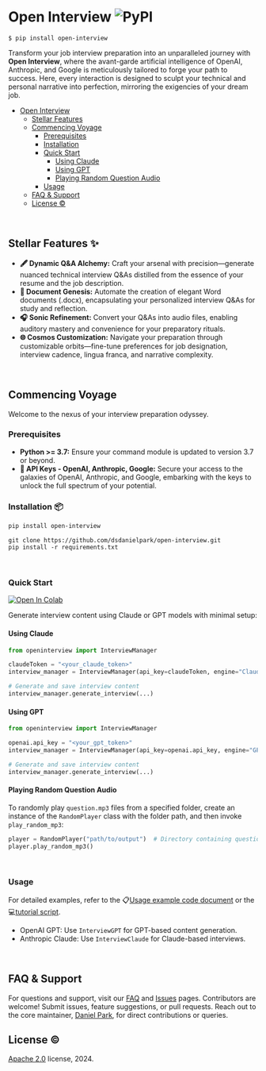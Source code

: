 # Open Interview <img alt="PyPI" src="https://img.shields.io/pypi/v/open-interview?color=black">

`$ pip install open-interview`

Transform your job interview preparation into an unparalleled journey with **Open Interview**, where the avant-garde artificial intelligence of OpenAI, Anthropic, and Google is meticulously tailored to forge your path to success. Here, every interaction is designed to sculpt your technical and personal narrative into perfection, mirroring the exigencies of your dream job.



- [Open Interview ](#open-interview-)
  - [Stellar Features](#stellar-features-)
  - [Commencing Voyage](#commencing-voyage)
    - [Prerequisites](#prerequisites)
    - [Installation](#installation-)
    - [Quick Start](#quick-start)
      - [Using Claude](#using-claude)
      - [Using GPT](#using-gpt)
      - [Playing Random Question Audio](#playing-random-question-audio)
    - [Usage](#usage)
  - [FAQ \& Support](#faq--support)
  - [License ©️](#license-️)


<br>

## Stellar Features ✨

- **🖋️ Dynamic Q&A Alchemy:** Craft your arsenal with precision—generate nuanced technical interview Q&As distilled from the essence of your resume and the job description.
- **📖 Document Genesis:** Automate the creation of elegant Word documents (.docx), encapsulating your personalized interview Q&As for study and reflection.
- **🎧 Sonic Refinement:** Convert your Q&As into audio files, enabling auditory mastery and convenience for your preparatory rituals.
- **🌐 Cosmos Customization:** Navigate your preparation through customizable orbits—fine-tune preferences for job designation, interview cadence, lingua franca, and narrative complexity.

<br>

## Commencing Voyage
Welcome to the nexus of your interview preparation odyssey.


### Prerequisites

- **Python >= 3.7:** Ensure your command module is updated to version 3.7 or beyond.
- **🔑 API Keys - OpenAI, Anthropic, Google:** Secure your access to the galaxies of OpenAI, Anthropic, and Google, embarking with the keys to unlock the full spectrum of your potential. 




### Installation 📦

```bash
pip install open-interview
```
```
git clone https://github.com/dsdanielpark/open-interview.git
pip install -r requirements.txt
```

<br>


### Quick Start   

[![Open In Colab](https://colab.research.google.com/assets/colab-badge.svg)](https://colab.research.google.com/drive/1NWCwuunRRR2C2b0vmYk6Tm-JxV4yzSt9#scrollTo=bebO3UiGbIaD) 





Generate interview content using Claude or GPT models with minimal setup:

#### Using Claude

```python
from openinterview import InterviewManager

claudeToken = "<your_claude_token>"
interview_manager = InterviewManager(api_key=claudeToken, engine="Claude")

# Generate and save interview content
interview_manager.generate_interview(...)
```

#### Using GPT

```python
from openinterview import InterviewManager

openai.api_key = "<your_gpt_token>"
interview_manager = InterviewManager(api_key=openai.api_key, engine="GPT")

# Generate and save interview content
interview_manager.generate_interview(...)
```

#### Playing Random Question Audio

To randomly play `question.mp3` files from a specified folder, create an instance of the `RandomPlayer` class with the folder path, and then invoke `play_random_mp3`:

```python
player = RandomPlayer("path/to/output")  # Directory containing question.mp3 files
player.play_random_mp3()
```


<br>

### Usage

For detailed examples, refer to the 📋[Usage example code document](https://github.com/dsdanielpark/open-interview/blob/main/docs/usage.md) or the 💻[tutorial script](https://github.com/dsdanielpark/open-interview/blob/main/script/example.ipynb).

- OpenAI GPT: Use `InterviewGPT` for GPT-based content generation.
- Anthropic Claude: Use `InterviewClaude` for Claude-based interviews.

<br>

## FAQ & Support

For questions and support, visit our [FAQ](https://github.com/dsdanielpark/open-interview/blob/main/documents/faq.md) and [Issues](https://github.com/dsdanielpark/open-interview/issues) pages. Contributors are welcome! Submit issues, feature suggestions, or pull requests.
Reach out to the core maintainer, [Daniel Park](https://github.com/DSDanielPark), for direct contributions or queries.


## License ©️ 
[Apache 2.0](https://opensource.org/license/apache-2-0) license, 2024. 


